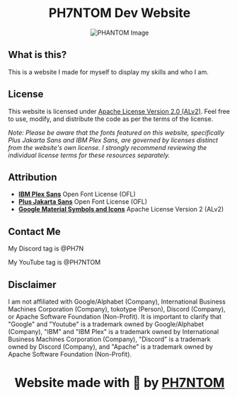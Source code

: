 # <h1 align="center">PH7NTOM Dev Website</h1>

<p align="center">
  <img src="https://cdn.discordapp.com/attachments/1196823023320305845/1198264336020418712/ePOmq4H.png?ex=65be45a0&is=65abd0a0&hm=1aefa29f557b5734641ebf377bc71ed17c0334f248f2077ec8e6810883b2d844&" alt="PHANTOM Image">
</p>

## What is this?

This is a website I made for myself to display my skills and who I am.

## License

This website is licensed under [Apache License Version 2.0 (ALv2)](LICENSE). Feel free to use, modify, and distribute the code as per the terms of the license.

*Note: Please be aware that the fonts featured on this website, specifically Plus Jakarta Sans and IBM Plex Sans, are governed by licenses distinct from the website's own license. I strongly recommend reviewing the individual license terms for these resources separately.*

## Attribution

- [**IBM Plex Sans**](https://www.ibm.com/plex/) Open Font License (OFL)
- [**Plus Jakarta Sans**](https://github.com/tokotype/PlusJakartaSans) Open Font License (OFL)
- [**Google Material Symbols and Icons**](https://github.com/google/material-design-icons) Apache License Version 2 (ALv2)

## Contact Me

My Discord tag is @PH7N

My YouTube tag is @PH7NTOM

## Disclaimer

I am not affiliated with Google/Alphabet (Company), International Business Machines Corporation (Company), tokotype (Person), Discord (Company), or Apache Software Foundation (Non-Profit). It is important to clarify that "Google" and "Youtube" is a trademark owned by Google/Alphabet (Company), "IBM" and "IBM Plex" is a trademark owned by International Business Machines Corporation (Company), "Discord" is a trademark owned by Discord (Company), and "Apache" is a trademark owned by Apache Software Foundation (Non-Profit).

# <h1 align="center">Website made with 💜 by [PH7NTOM](https://ph7n.github.io)</h1>
